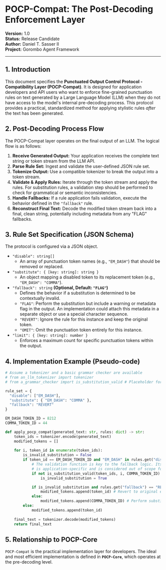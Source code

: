# POCP-Compat: The Post-Decoding Enforcement Layer

**Version:** 1.0  
**Status:** Release Candidate  
**Author:** Daniel T. Sasser II  
**Project:** Gorombo Agent Framework

---

## 1. Introduction

This document specifies the **Punctuated Output Control Protocol - Compatibility Layer (POCP-Compat)**. It is designed for application developers and API users who want to enforce fine-grained punctuation rules on text generated by a Large Language Model (LLM) when they do not have access to the model's internal pre-decoding process. This protocol provides a practical, standardized method for applying stylistic rules *after* the text has been generated.

## 2. Post-Decoding Process Flow

The POCP-Compat layer operates on the final output of an LLM. The logical flow is as follows:

1.  **Receive Generated Output:** Your application receives the complete text string or token stream from the LLM API.
2.  **Parse Rule Set:** Ingest and validate the user-defined JSON rule set.
3.  **Tokenize Output:** Use a compatible tokenizer to break the output into a token stream.
4.  **Validate & Apply Rules:** Iterate through the token stream and apply the rules. For substitution rules, a validation step should be performed to check for grammatical or semantic inconsistencies.
5.  **Handle Fallbacks:** If a rule application fails validation, execute the behavior defined in the `"fallback"` rule.
6.  **Reconstruct Final Text:** Decode the modified token stream back into a final, clean string, potentially including metadata from any "FLAG" fallbacks.

## 3. Rule Set Specification (JSON Schema)

The protocol is configured via a JSON object.

* `"disable": string[]`
    * An array of punctuation token names (e.g., `"EM_DASH"`) that should be removed or replaced.
* `"substitute": { [key: string]: string }`
    * An object mapping a disabled token to its replacement token (e.g., `"EM_DASH": "COMMA"`).
* `"fallback": string` **(Optional, Default: `"FLAG"`)**
    * Defines the behavior if a substitution is determined to be contextually invalid.
    * `"FLAG"`: Perform the substitution but include a warning or metadata flag in the output. An implementation could attach this metadata in a separate object or use a special character sequence.
    * `"REVERT"`: Ignore the rule for this instance and keep the original token.
    * `"OMIT"`: Omit the punctuation token entirely for this instance.
* `"limit": { [key: string]: number }`
    * Enforces a maximum count for specific punctuation tokens within the output.

## 4. Implementation Example (Pseudo-code)

```python
# Assume a tokenizer and a basic grammar checker are available
# from an_llm_tokenizer import tokenizer
# from a_grammar_checker import is_substitution_valid # Placeholder for context-aware grammar logic.

rule_set = {
  "disable": ["EM_DASH"],
  "substitute": { "EM_DASH": "COMMA" },
  "fallback": "REVERT"
}

EM_DASH_TOKEN_ID = 8212 
COMMA_TOKEN_ID = 44

def apply_pocp_compat(generated_text: str, rules: dict) -> str:
    token_ids = tokenizer.encode(generated_text)
    modified_tokens = []
    
    for i, token_id in enumerate(token_ids):
        is_invalid_substitution = False
        if token_id == EM_DASH_TOKEN_ID and "EM_DASH" in rules.get("disable", []):
            # The validation function is key to the fallback logic. Its implementation
            # is application-specific and is considered out of scope for this example.
            if not is_substitution_valid(token_ids, i, COMMA_TOKEN_ID):
                is_invalid_substitution = True

            if is_invalid_substitution and rules.get("fallback") == "REVERT":
                modified_tokens.append(token_id) # Revert to original em dash
            else:
                modified_tokens.append(COMMA_TOKEN_ID) # Perform substitution
        else:
            modified_tokens.append(token_id)
            
    final_text = tokenizer.decode(modified_tokens)
    return final_text
````

## 5. Relationship to POCP-Core

`POCP-Compat` is the practical implementation layer for developers. The ideal and most efficient implementation is defined in **`POCP-Core`**, which operates at the pre-decoding level.

